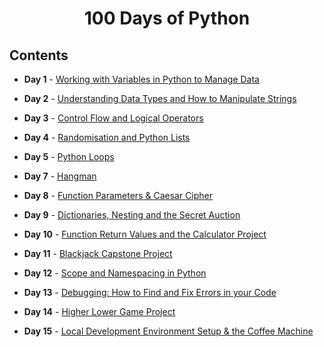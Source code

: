 <h1 align="center"> 
100 Days of Python
</h1>
<h5 align="center">
  
## Contents

- <b>Day 1</b> - [Working with Variables in Python to Manage Data](https://github.com/williamlaster/100_Days_of_code_Python/tree/main/Day%201)

- <b>Day 2</b> - [Understanding Data Types and How to Manipulate Strings](https://github.com/williamlaster/100_Days_of_code_Python/tree/main/Day%202)

- <b>Day 3</b> - [Control Flow and Logical Operators](https://github.com/williamlaster/100_Days_of_code_Python/tree/main/Day%203)

- <b>Day 4</b> - [Randomisation and Python Lists](https://github.com/williamlaster/100_Days_of_code_Python/tree/main/Day%204)

- <b>Day 5</b> - [Python Loops](https://github.com/williamlaster/100_Days_of_code_Python/tree/main/Day%205)

- <b>Day 7</b> - [Hangman](https://github.com/williamlaster/100_Days_of_code_Python/tree/main/Day%207/hangman)

- <b>Day 8</b> - [Function Parameters & Caesar Cipher](https://github.com/williamlaster/100_Days_of_code_Python/tree/main/Day%208)

- <b>Day 9</b> - [Dictionaries, Nesting and the Secret Auction](https://github.com/williamlaster/100_Days_of_code_Python/tree/main/Day%209)
  
- <b>Day 10</b> - [Function Return Values and the Calculator Project](https://github.com/williamlaster/100_Days_of_code_Python/tree/main/Day%2010)

- <b>Day 11</b> - [Blackjack Capstone Project](https://github.com/williamlaster/100_Days_of_code_Python/tree/main/Day%2011)

- <b>Day 12</b> - [Scope and Namespacing in Python](https://github.com/williamlaster/100_Days_of_code_Python/tree/main/Day%2012)

- <b>Day 13</b> - [Debugging: How to Find and Fix Errors in your Code](https://github.com/williamlaster/100_Days_of_code_Python/tree/main/Day%2013)

- <b>Day 14</b> - [Higher Lower Game Project](https://github.com/williamlaster/100_Days_of_code_Python/tree/main/Day%2014)

- <b>Day 15</b> - [Local Development Environment Setup & the Coffee Machine](https://github.com/williamlaster/100_Days_of_code_Python/tree/main/Day%2015)
